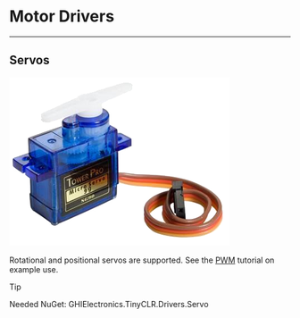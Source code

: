 # Motor Drivers
---

## Servos

![Servo](./images/servo.png)

Rotational and positional servos are supported. See the [PWM](../tutorials/pwm.md) tutorial on example use.

> [!TIP]
> Needed NuGet: GHIElectronics.TinyCLR.Drivers.Servo

